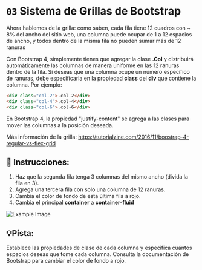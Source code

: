 # `03`  Sistema de Grillas de Bootstrap

Ahora hablemos de la grilla: como saben, cada fila tiene 12 cuadros con ~ 8% del ancho del sitio web, una columna puede ocupar de 1 a 12 espacios de ancho, y todos dentro de la misma fila no pueden sumar más de 12 ranuras

Con Bootstrap 4, simplemente tienes que agregar la clase **.Col** y distribuirá automáticamente las columnas de manera uniforme en las 12 ranuras dentro de la fila.
Si deseas que una columna ocupe un número específico de ranuras, debe especificarla en la propiedad **class** del **div** que contiene la columna.
Por ejemplo:

```html
<div class="col-2">.col-2</div>
<div class="col-4">.col-4</div>
<div class="col-6">.col-6</div>

```


En Bootstrap 4, la propiedad "justify-content" se agrega a las clases para mover las columnas a la posición deseada.

Más información de la grilla:
https://tutorialzine.com/2016/11/boostrap-4-regular-vs-flex-grid



## 📝 Instrucciones:


1. Haz que la segunda fila tenga 3 columnas del mismo ancho (divida la fila en 3).
2. Agrega una tercera fila con solo una columna de 12 ranuras.
3. Cambia el color de fondo de esta última fila a rojo.
4. Cambia el principal **container** a **container-fluid**

![Example Image](https://storage.googleapis.com/replit/images/1509892918783_38dc765ee66d5d7e4258e43e5f5dde8d.png)

## 💡Pista:
Establece las propiedades de clase de cada columna y especifica cuántos espacios deseas que tome cada columna.
Consulta la documentación de Bootstrap para cambiar el color de fondo a rojo.
